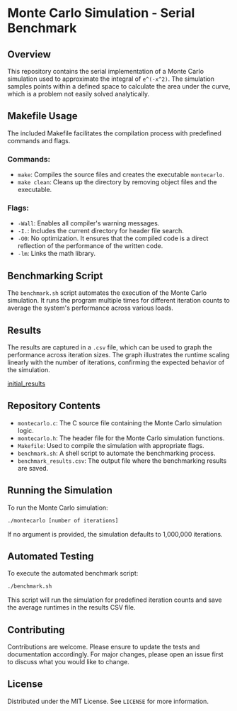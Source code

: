 # Monte Carlo Simulation - Serial Benchmark

## Overview

This repository contains the serial implementation of a Monte Carlo simulation used to approximate the integral of `e^(-x^2)`. The simulation samples points within a defined space to calculate the area under the curve, which is a problem not easily solved analytically.

## Makefile Usage

The included Makefile facilitates the compilation process with predefined commands and flags.

### Commands:

- `make`: Compiles the source files and creates the executable `montecarlo`.
- `make clean`: Cleans up the directory by removing object files and the executable.

### Flags:

- `-Wall`: Enables all compiler's warning messages.
- `-I.`: Includes the current directory for header file search.
- `-O0`: No optimization. It ensures that the compiled code is a direct reflection of the performance of the written code.
- `-lm`: Links the math library.

## Benchmarking Script

The `benchmark.sh` script automates the execution of the Monte Carlo simulation. It runs the program multiple times for different iteration counts to average the system's performance across various loads.

## Results

The results are captured in a `.csv` file, which can be used to graph the performance across iteration sizes. The graph illustrates the runtime scaling linearly with the number of iterations, confirming the expected behavior of the simulation.

[initial_results](./data_analysis/benchmark_graph.png)

## Repository Contents

- `montecarlo.c`: The C source file containing the Monte Carlo simulation logic.
- `montecarlo.h`: The header file for the Monte Carlo simulation functions.
- `Makefile`: Used to compile the simulation with appropriate flags.
- `benchmark.sh`: A shell script to automate the benchmarking process.
- `benchmark_results.csv`: The output file where the benchmarking results are saved.

## Running the Simulation

To run the Monte Carlo simulation:

```sh
./montecarlo [number of iterations]
```

If no argument is provided, the simulation defaults to 1,000,000 iterations.

## Automated Testing

To execute the automated benchmark script:

```sh
./benchmark.sh
```

This script will run the simulation for predefined iteration counts and save the average runtimes in the results CSV file.

## Contributing

Contributions are welcome. Please ensure to update the tests and documentation accordingly. For major changes, please open an issue first to discuss what you would like to change.

## License

Distributed under the MIT License. See `LICENSE` for more information.

